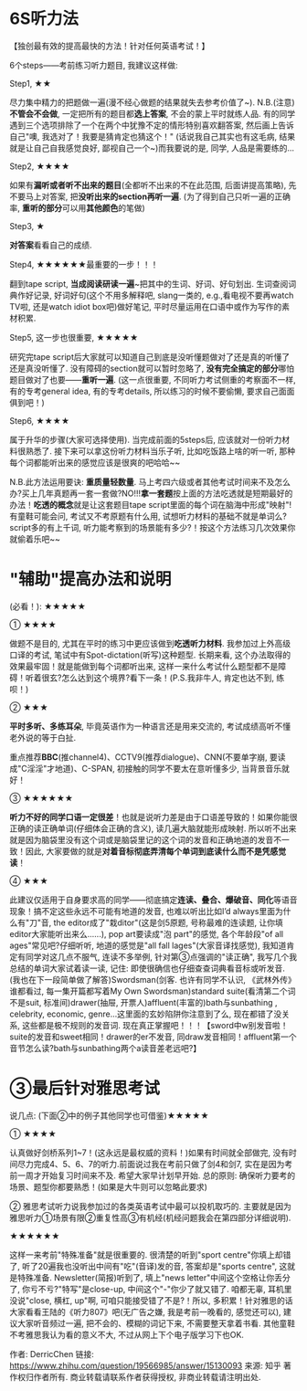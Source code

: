 
# 6S听力法

【独创最有效的提高最快的方法！针对任何英语考试！】

6个steps——考前练习听力题目, 我建议这样做: 

Step1, ★★

尽力集中精力的把题做一遍(漫不经心做题的结果就失去参考价值了~). N.B.(注意)**不管会不会做**, 一定把所有的题目都**选上答案**, 不会的蒙上平时就练人品. 有的同学遇到三个选项排除了一个在两个中犹豫不定的情形特别喜欢翻答案, 然后画上告诉自己"噢, 我选对了！我要是猜肯定也猜这个！" (话说我自己其实也有这毛病, 结果就是让自己自我感觉良好, 鄙视自己一个~)而我要说的是, 同学, 人品是需要练的...

Step2, ★★★★

如果有**漏听或者听不出来的题目**(全都听不出来的不在此范围, 后面讲提高策略), 先不要马上对答案, 把**没听出来的section再听一遍**. (为了得到自己只听一遍的正确率, **重听的部分**可以用**其他颜色**的笔做)

Step3, ★

**对答案**看看自己的成绩. 

Step4, ★★★★★★最重要的一步！！！

翻到tape script, **当成阅读研读一遍**~把其中的生词、好词、好句划出. 生词查阅词典作好记录, 好词好句(这个不用多解释吧, slang一类的, e.g.,看电视不要再watch TV啦, 还是watch idiot box吧)做好笔记, 平时尽量运用在口语中或作为写作的素材积累. 

Step5, 这一步也很重要, ★★★★★    

研究完tape script后大家就可以知道自己到底是没听懂题做对了还是真的听懂了还是真没听懂了. 没有障碍的section就可以暂时忽略了, **没有完全搞定的部分**哪怕题目做对了也要——**重听一遍**. (这一点很重要, 不同听力考试侧重的考察面不一样, 有的专考general idea, 有的专考details, 所以练习的时候不要偷懒, 要求自己面面俱到吧！)

Step6, ★★★★

属于升华的步骤(大家可选择使用). 当完成前面的5steps后, 应该就对一份听力材料很熟悉了. 接下来可以拿这份听力材料当乐子听, 比如吃饭路上啥的听一听, 那种每个词都能听出来的感觉应该是很爽的吧哈哈~~

N.B.此方法运用要诀: **重质量轻数量**. 马上考四六级或者其他考试时间来不及怎么办?买上几年真题再一套一套做?NO!!!**拿一套题**按上面的方法吃透就是短期最好的办法！**吃透的概念**就是让这套题目tape script里面的每个词在脑海中形成"映射"!有童鞋可能会问, 考试又不考原题有什么用, 试想听力材料的基础不就是单词么?script多的有上千词, 听力能考察到的场景能有多少?！按这个方法练习几次效果你就偷着乐吧~~

# "辅助"提高办法和说明

(必看！): ★★★★★

① ★★★★

做题不是目的, 尤其在平时的练习中更应该做到**吃透听力材料**. 我参加过上外高级口译的考试, 笔试中有Spot-dictation(听写)这种题型. 长期来看, 这个办法取得的效果最牢固！就是能做到每个词都听出来, 这样一来什么考试什么题型都不是障碍！听着很玄?怎么达到这个境界?看下一条！(P.S.我非牛人, 肯定也达不到, 练呗！)

② ★★★

**平时多听、多练耳朵**, 毕竟英语作为一种语言还是用来交流的, 考试成绩高听不懂老外说的等于白扯. 

重点推荐**BBC**(推channel4)、CCTV9(推荐dialogue)、CNN(不要单字崩, 要读成"C淫淫"才地道)、C-SPAN, 初接触的同学不要太在意听懂多少, 当背景音乐就好！

③ ★★★★★★

**听力不好的同学口语一定很差**！也就是说听力差是由于口语差导致的！如果你能很正确的读正确单词(仔细体会正确的含义), 读几遍大脑就能形成映射. 所以听不出来就是因为脑袋里没有这个词或是脑袋里记的这个词的发音和正确地道的发音不一致！因此, 大家要做的就是**对着音标彻底弄清每个单词到底读什么而不是凭感觉读**！

④ ★★★

此建议仅适用于自身要求高的同学——彻底搞定**连读、叠合、爆破音、同化**等语音现象！搞不定这些永远不可能有地道的发音, 也难以听出比如I’d always里面为什么有"刀"音, the editor成了"栽ditor"(这是剑5原题, 号称最难的连读题, 让你填editor大家能听出来么......), pop art要读成"泡 part"的感觉, 各个年龄段"of all ages"常见吧?仔细听听, 地道的感觉是"all fall lages"(大家音译找感觉), 我知道肯定有同学对这几点不服气, 连读不多举例, 针对第③点强调的"读正确", 我写几个我总结的单词大家试着读一读, 记住: 即使很确信也仔细查查词典看音标或听发音. (我也在下一段简单做了解答)Swordsman(剑客. 也许有同学不认识, 《武林外传》谁都看过, 每一集开篇都写着My Own Swordsman)standard suite(看清第二个词不是suit, 标准间)drawer(抽屉, 开票人)affluent(丰富的)bath与sunbathing , celebrity, economic, genre...这里面的玄妙陷阱你注意到了么, 现在都错了没关系, 这些都是极不规则的发音词. 现在真正掌握吧！！！【sword中w别发音啦！suite的发音和sweet相同！drawer的er不发音, 同draw发音相同！affluent第一个音节怎么读?bath与sunbathing两个a读音差老远吧?】

# ③最后针对雅思考试

说几点: (下面②中的例子其他同学也可借鉴)★★★★★

① ★★★★

认真做好剑桥系列1~7！(这永远是最权威的资料！)如果有时间就全部做完, 没有时间尽力完成4、5、6、7的听力.前面说过我在考前只做了剑4和剑7, 实在是因为考前一周才开始复习时间来不及. 希望大家早计划早开始. 总的原则: 确保听力要考的场景、题型你都要熟悉！(如果是大牛则可以忽略此要求)

② 雅思考试听力说我参加过的各类英语考试中最可以投机取巧的. 主要就是因为雅思听力①场景有限②重复性高③有机经(机经问题我会在第四部分详细说明). 

★★★★★★

这样一来考前"特殊准备"就是很重要的. 很清楚的听到"sport centre"你填上却错了, 听了20遍我也没听出中间有"吃"(音译)发的音, 答案却是"sports centre", 这就是特殊准备. Newsletter(简报)听到了, 填上"news letter"中间这个空格让你丢分了, 你亏不亏?"特写"是close-up, 中间这个"-"你少了就又错了. 咱都无辜, 耳机里没说"close, 横杠, up"啊, 可咱只能接受错了不是?！所以, 多积累！针对雅思的话大家看看王陆的《听力807》吧(无广告之嫌, 我是考前一晚看的, 感觉还可以), 建议大家听音频过一遍, 把不会的、模糊的词记下来, 不需要整天拿着书看. 其他童鞋不考雅思我认为看的意义不大, 不过从网上下个电子版学习下也OK.

作者: DerricChen
链接: https://www.zhihu.com/question/19566985/answer/15130093
来源: 知乎
著作权归作者所有. 商业转载请联系作者获得授权, 非商业转载请注明出处. 
